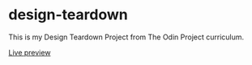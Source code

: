 # design-teardown

This is my Design Teardown Project from The Odin Project curriculum.

[Live preview](https://ribaishtiaq.github.io/design-teardown/)

